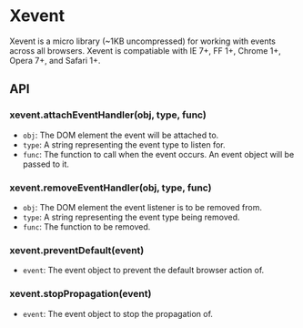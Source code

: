 # Xevent

Xevent is a micro library (~1KB uncompressed) for working with events across all browsers. Xevent is compatiable with IE 7+, FF 1+, Chrome 1+, Opera 7+, and Safari 1+.

## API

### xevent.attachEventHandler(obj, type, func)
* `obj`: The DOM element the event will be attached to.
* `type`: A string representing the event type to listen for.
* `func`: The function to call when the event occurs. An event object will be passed to it.

### xevent.removeEventHandler(obj, type, func)
* `obj`: The DOM element the event listener is to be removed from.
* `type`: A string representing the event type being removed. 
* `func`: The function to be removed. 

### xevent.preventDefault(event)
* `event`: The event object to prevent the default browser action of.

### xevent.stopPropagation(event)
* `event`: The event object to stop the propagation of. 
